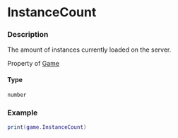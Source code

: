 # InstanceCount

### Description

The amount of instances currently loaded on the server.

Property of [Game](/classes/Game/)

#### Type

`number`

### Example

```lua
print(game.InstanceCount)
```
